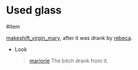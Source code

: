 # Used glass

#item

[makeshift_virgin_mary](makeshift_virgin_mary.md), after it was drank by [rebeca](../characters/rebeca.md).

- Look
	
	> [marjorie](../characters/marjorie.md)
	> The bitch drank from it.